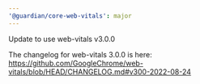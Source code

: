 ```yaml
---
'@guardian/core-web-vitals': major
---
```


Update to use web-vitals v3.0.0

The changelog for web-vitals 3.0.0 is here: https://github.com/GoogleChrome/web-vitals/blob/HEAD/CHANGELOG.md#v300-2022-08-24
